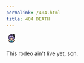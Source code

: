 ```yaml
---
permalink: /404.html
title: 404 DEATH
---
```


![FOOLISH](/img/yoms.gif)

This rodeo ain't live yet, son.

